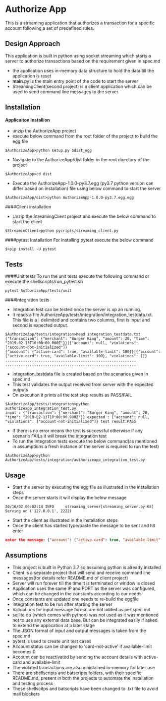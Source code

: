 # Authorize App

This is a streaming application that authorizes a transaction for a specific account following a set of predefined rules.

## Design Approach

This application is built in python using socket streaming which starts a server to authorize transactions based on the requirement given in spec.md

- the application uses in-memory data structure to hold the data till the application is reset
- __main__.py is the main entry point of the code to start the server
- StreamingClient(second project) is a client application which can be used to send command line messages to the server


## Installation

#### Applicaiton installion
- unzip the AuthorizeApp project
- execute below command from the root folder of the project to build the egg file
```shell script
$AuthorizeApp>python setup.py bdist_egg
```
- Navigate to the AuthorizeApp/dist folder in the root directory of the project
```shell script
$AuthorizeApp>cd dist
```
- Execute the AuthorizeApp-1.0.0-py3.7.egg (py3.7 python version can differ based on installation) file using below command to start the server
```shell script
$AuthorizeApp/dist>python AuthorizeApp-1.0.0-py3.7.egg.egg
```
####Client installation

- Unzip the StreamingClient project and execute the below command to start the client
```shell script
$StreaminClient>python pycripts/streaming_client.py
```
####pytest Installation
For installing pytest execute the below command
```shell script
$>pip install -U pytest
```

## Tests
####Unit tests
To run the unit tests execute the following command or execute the shellscripts/run_pytest.sh

```shell script
pytest AuthorizeApp/tests/unit
```
####Integration tests
- Integration test can be tested once the server is up an running.
- It reads a file AuthorizeApp/tests/integration/integration_testdata.txt. This file is a | delimited and contains two columns, first is input and second is expected output.
```shell script
$AuthorizeApp/tests/integration>head integration_testdata.txt
{"transaction": {"merchant": "Burger King", "amount": 20, "time": "2019-02-13T10:00:00.000Z"}}|{"account": null, "violations": ["account-not-initialized"]}
{"account": {"active-card": true, "available-limit": 100}}|{"account": {"active-card": true, "available-limit": 100}, "violations": []}
...........................................................
...........................................................
``` 
- integration_testdata file is created based on the scenarios given in spec.md
- This test validates the output received from server with the expected outputs
- On execution it prints all the test step results as PASS/FAIL
```shell script
$AuthorizeApp/tests/integration>python authorizeapp_integration_test.py
input : {"transaction": {"merchant": "Burger King", "amount": 20, "time": "2019-02-13T10:00:00.000Z"}} expected : {"account": null, "violations": ["account-not-initialized"]} test result:PASS 
```
- If there is no error means the test is successful otherwise if any scenario FAILs it will break the integration test
- To run the integration tests execute the below command(as mentioned in assumptions a fresh instance of the server is required to run the test)

```shell script
$AuthorizeApp>python AuthorizeApp/tests/integration/authorizeapp_integration_test.py
```

## Usage

- Start the server  by executing the egg file as illustrated in the installation steps
- Once the server starts it will display the below message
```shell script
20/16/02 00:02:14 INFO     streaming_server[streaming_server.py:68] Serving on ('127.0.0.1', 2222)
```

- Start the client as illustrated in the installation steps
- Once the client has started type/paste the message to be sent and hit enter
 
```json
enter the message: {"account": {"active-card": true, "available-limit": 100}}
```
## Assumptions

  - This project is built in Python 3.7 so assuming python is already installed
  - Client is a separate project that will send and receive command line messages(for details refer README.md of client project)
  - Server will run forever till the time it is terminated or window is closed   
  - Application uses the same IP and PORT as the server was configured, which can be changed in the constants according to our needs
  - Once constants are updated one needs to re-build the eggfile 
  - Integration test to be run after starting the server
  - Validations for input message format are not added as per spec.md
  - sqllite db (which comes with python) was not used as it was mentioned not to use any external data base. But can be integrated easily if asked to extend the application at a later stage
  - The JSON format of input and output messages is taken from the spec.md
  - pytest is used to create unit test cases
  - Account status can be changed to 'card-not-active' if available-limit becomes 0
  - Account can be reactivated by sending the account details with active-card and available-limit
  - The violated transactions are also maintained in-memory for later use
  - There are shellscripts and batscripts folders, with their specific README.md, present in both the projects to automate the installation and testing process
  - These shellscitps and batscripts have been changed to .txt file to avoid mail blockers